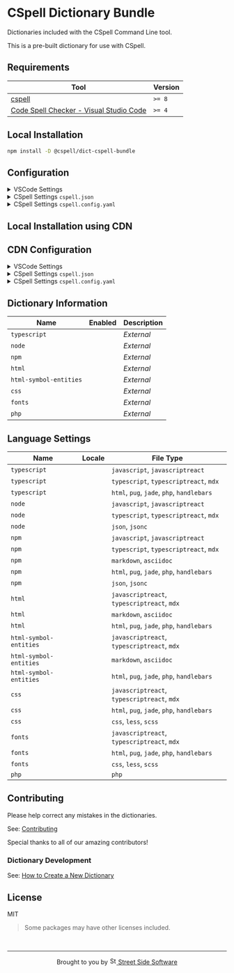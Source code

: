 # CSpell Dictionary Bundle

Dictionaries included with the CSpell Command Line tool.

This is a pre-built dictionary for use with CSpell.

<!--- @@inject: ../../static/requirements.md --->

## Requirements

| Tool                                                                                                                                 | Version |
| ------------------------------------------------------------------------------------------------------------------------------------ | ------- |
| [cspell](https://github.com/streetsidesoftware/cspell)                                                                               | `>= 8`  |
| [Code Spell Checker - Visual Studio Code](https://marketplace.visualstudio.com/items?itemName=streetsidesoftware.code-spell-checker) | `>= 4`  |

<!--- @@inject-end: ../../static/requirements.md --->

<!--- @@inject: ./static/install.md --->

## Local Installation

```sh
npm install -D @cspell/dict-cspell-bundle
```

## Configuration

<details>
<summary>VSCode Settings</summary>

Add the following to your VSCode settings:

**`.vscode/settings.json`**

```jsonc
{
  "cSpell.import": ["@cspell/dict-cspell-bundle/cspell-ext.json"],
  "cSpell.dictionaries": [],
}
```

</details>

<details>
<summary>CSpell Settings <code>cspell.json</code></summary>

**`cspell.json`**

```jsonc
{
  "import": ["@cspell/dict-cspell-bundle/cspell-ext.json"],
  "dictionaries": [],
}
```

</details>

<details>
<summary>CSpell Settings <code>cspell.config.yaml</code></summary>

**`cspell.config.yaml`**

```yaml
import:
  - '@cspell/dict-cspell-bundle/cspell-ext.json'
dictionaries: []
```

</details>

## Local Installation using CDN

## CDN Configuration

<details>
<summary>VSCode Settings</summary>

Add the following to your VSCode settings:

**`.vscode/settings.json`**

```jsonc
{
  "cSpell.import": ["https://cdn.jsdelivr.net/npm/@cspell/dict-cspell-bundle/cspell-ext.json"],
  "cSpell.dictionaries": [],
}
```

</details>

<details>
<summary>CSpell Settings <code>cspell.json</code></summary>

**`cspell.json`**

```jsonc
{
  "import": ["https://cdn.jsdelivr.net/npm/@cspell/dict-cspell-bundle/cspell-ext.json"],
  "dictionaries": [],
}
```

</details>

<details>
<summary>CSpell Settings <code>cspell.config.yaml</code></summary>

**`cspell.config.yaml`**

```yaml
import:
  - https://cdn.jsdelivr.net/npm/@cspell/dict-cspell-bundle/cspell-ext.json
dictionaries: []
```

</details>

## Dictionary Information

| Name                   | Enabled | Description |
| ---------------------- | ------- | ----------- |
| `typescript`           |         | _External_  |
| `node`                 |         | _External_  |
| `npm`                  |         | _External_  |
| `html`                 |         | _External_  |
| `html-symbol-entities` |         | _External_  |
| `css`                  |         | _External_  |
| `fonts`                |         | _External_  |
| `php`                  |         | _External_  |

## Language Settings

| Name                   | Locale | File Type                                   |
| ---------------------- | ------ | ------------------------------------------- |
| `typescript`           |        | `javascript`, `javascriptreact`             |
| `typescript`           |        | `typescript`, `typescriptreact`, `mdx`      |
| `typescript`           |        | `html`, `pug`, `jade`, `php`, `handlebars`  |
| `node`                 |        | `javascript`, `javascriptreact`             |
| `node`                 |        | `typescript`, `typescriptreact`, `mdx`      |
| `node`                 |        | `json`, `jsonc`                             |
| `npm`                  |        | `javascript`, `javascriptreact`             |
| `npm`                  |        | `typescript`, `typescriptreact`, `mdx`      |
| `npm`                  |        | `markdown`, `asciidoc`                      |
| `npm`                  |        | `html`, `pug`, `jade`, `php`, `handlebars`  |
| `npm`                  |        | `json`, `jsonc`                             |
| `html`                 |        | `javascriptreact`, `typescriptreact`, `mdx` |
| `html`                 |        | `markdown`, `asciidoc`                      |
| `html`                 |        | `html`, `pug`, `jade`, `php`, `handlebars`  |
| `html-symbol-entities` |        | `javascriptreact`, `typescriptreact`, `mdx` |
| `html-symbol-entities` |        | `markdown`, `asciidoc`                      |
| `html-symbol-entities` |        | `html`, `pug`, `jade`, `php`, `handlebars`  |
| `css`                  |        | `javascriptreact`, `typescriptreact`, `mdx` |
| `css`                  |        | `html`, `pug`, `jade`, `php`, `handlebars`  |
| `css`                  |        | `css`, `less`, `scss`                       |
| `fonts`                |        | `javascriptreact`, `typescriptreact`, `mdx` |
| `fonts`                |        | `html`, `pug`, `jade`, `php`, `handlebars`  |
| `fonts`                |        | `css`, `less`, `scss`                       |
| `php`                  |        | `php`                                       |

<!--- @@inject-end: ./static/install.md --->

<!--- @@inject: ../../static/contributing.md --->

## Contributing

Please help correct any mistakes in the dictionaries.

See: [Contributing](https://github.com/streetsidesoftware/cspell-dicts#contributing)

Special thanks to all of our amazing contributors!

### Dictionary Development

See: [How to Create a New Dictionary](https://github.com/streetsidesoftware/cspell-dicts#how-to-create-a-new-dictionary)

<!--- @@inject-end: ../../static/contributing.md --->

## License

MIT

> Some packages may have other licenses included.

<!--- @@inject: ../../static/footer.md --->

<br/>

---

<p align="center">
Brought to you by <a href="https://streetsidesoftware.com" title="Street Side Software">
<img width="16" alt="Street Side Software Logo" src="https://i.imgur.com/CyduuVY.png" /> Street Side Software
</a>
</p>

<!--- @@inject-end: ../../static/footer.md --->
